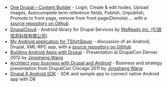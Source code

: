 * [One Drupal – Content Builder](https://play.google.com/store/apps/details?id=com.technikh.onedrupal) \- Login, Create & edit nodes, Upload images, Autocomplete term reference fields, Publish, Unpublish, Promote to front page, remove from front page(Demote).... with a [source repository on Github](https://github.com/onedrupal/One-Drupal-Android)
* [DrupalCloud](https://github.com/INsReady/DrupalCloud) \- Android library for Drupal Services by [INsReady](http://drupal.org/node/1327988)[ Inc. (引锐信息科技有限公司)](http://drupal.org/node/1327988)
* [My Android application for TShirtSlayer](http://dgtlmoon.com/drupal-android-xmlrpc-application) \- discussion of an Android, Drupal, XML-RPC app, with a [source repository on GitHub](https://github.com/dgtlmoon/tshirtslayer%5Fandroid)
* [Building Android Apps with Drupal](https://www.youtube.com/watch?v=9rY1sTvGYYM) \- Presentation at DrupalCon Denver 2012 by [Jingsheng Wang](http://drupal.org/user/228712)
* [Architect your business with Drupal and Android](http://chicago2011.drupal.org/sessions/architect-your-business-drupal-and-android) \- Business and strategy presentation from DrupalCon Chicago 2011 by [Jingsheng Wang](http://drupal.org/user/228712)
* [Drupal 8 Android SDK](https://github.com/lemberg/d8androidsdk) \- SDK and sample app to connect native Android app with D8